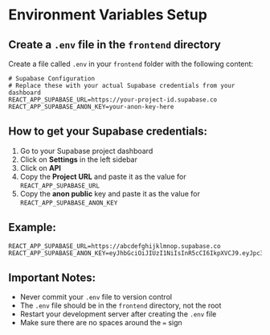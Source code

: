 # Environment Variables Setup

## Create a `.env` file in the `frontend` directory

Create a file called `.env` in your `frontend` folder with the following content:

```env
# Supabase Configuration
# Replace these with your actual Supabase credentials from your dashboard
REACT_APP_SUPABASE_URL=https://your-project-id.supabase.co
REACT_APP_SUPABASE_ANON_KEY=your-anon-key-here
```

## How to get your Supabase credentials:

1. Go to your Supabase project dashboard
2. Click on **Settings** in the left sidebar
3. Click on **API**
4. Copy the **Project URL** and paste it as the value for `REACT_APP_SUPABASE_URL`
5. Copy the **anon public** key and paste it as the value for `REACT_APP_SUPABASE_ANON_KEY`

## Example:
```env
REACT_APP_SUPABASE_URL=https://abcdefghijklmnop.supabase.co
REACT_APP_SUPABASE_ANON_KEY=eyJhbGciOiJIUzI1NiIsInR5cCI6IkpXVCJ9.eyJpc3MiOiJzdXBhYmFzZSIsInJlZiI6ImFiY2RlZmdoaWprbG1ub3AiLCJyb2xlIjoiYW5vbiIsImlhdCI6MTYzNjU2NzI5MCwiZXhwIjoxOTUyMTQzMjkwfQ.example
```

## Important Notes:
- Never commit your `.env` file to version control
- The `.env` file should be in the `frontend` directory, not the root
- Restart your development server after creating the `.env` file
- Make sure there are no spaces around the `=` sign
